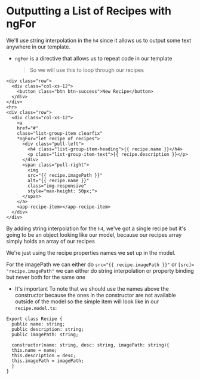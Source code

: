 # Outputting a List of Recipes with ngFor

We'll use string interpolation in the `h4` since it allows us to output some text anywhere in our template.

- `ngFor` is a directive that allows us to repeat code in our template
  > So we will use this to loop through our recipes

```
<div class="row">
  <div class="col-xs-12">
    <button class="btn btn-success">New Recipe</button>
  </div>
</div>
<hr>
<div class="row">
  <div class="col-xs-12">
    <a
    href="#"
    class="list-group-item clearfix"
    *ngFor="let recipe of recipes">
      <div class="pull-left">
        <h4 class="list-group-item-heading">{{ recipe.name }}</h4>
        <p class="list-group-item-text">{{ recipe.description }}</p>
      </div>
      <span class="pull-right">
        <img
        src="{{ recipe.imagePath }}"
        alt="{{ recipe.name }}"
        class="img-responsive"
        style="max-height: 50px;">
      </span>
    </a>
    <app-recipe-item></app-recipe-item>
  </div>
</div>
```

By adding string interpolation for the `h4`, we've got a single recipe but it's going to be an object looking like our model, because our recipes array simply holds an array of our recipes

We're just using the recipe properties names we set up in the model.

For the imagePath we can either do `src="{{ recipe.imagePath }}"` or `[src]= "recipe.imagePath"` we can either do string interpolation or property binding but never both for the same one

- It's important To note that we should use the names above the constructor because the ones in the constructor are not available outside of the model
  so the simple item will look like in our `recipe.model.ts`:

```
Export class Recipe {
  public name: string;
  public description: string;
  public imagePath: string;

  constructor(name: string, desc: string, imagePath: string){
  this.name = name;
  this.description = desc;
  this.imagePath = imagePath;
  }
}
```
